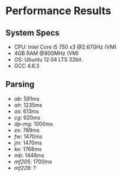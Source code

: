 # Performance Results

## System Specs
* CPU: Intel Core i5 750 x3  @2.67GHz (VM)
* 4GB RAM @800MHz (VM)
* OS: Ubuntu 12.04 LTS 32bit. 
* GCC 4.6.3

## Parsing
* *ab*: 591ms 
* *ah*: 1235ms
* *as*: 613ms
* *cg*: 620ms
* *dp-mg*: 1000ms
* *es*: 769ms
* *fw*: 1470ms
* *jm*: 1470ms
* *ke*: 1768ms
* *mb*: 1446ms
* *mf205*: 1700ms
* *mf228*: ?
